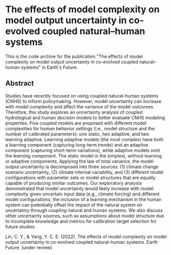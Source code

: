 # The effects of model complexity on model output uncertainty in co-evolved coupled natural–human systems

This is the code archive for the publication "The effects of model complexity on model output uncertainty in co-evolved coupled natural–human systems" in Earth's Future.

## Abstract
Studies have recently focused on using coupled natural–human systems (CNHS) to inform policymaking. However, model uncertainty can increase with model complexity and affect the variance of the model outcomes. Therefore, this study explores an uncertainty analysis of coupled hydrological and human decision models to better evaluate CNHS modeling properties. Five coupled models are proposed with different model complexities for human behavior settings (i.e., model structure and the number of calibrated parameters): one static, two adaptive, and two learning adaptive. Learning adaptive models (the most complex) have both a learning component (capturing long-term trends) and an adaptive component (capturing short-term variations), while adaptive models omit the learning component. The static model is the simplest, without learning or adaptive components. Applying the law of total variance, the model output uncertainty is decomposed into three sources: (1) climate change scenario uncertainty, (2) climate internal variability, and (3) different model configurations with parameter sets or model structures that are equally capable of producing similar outcomes. Our exploratory analysis demonstrated that model uncertainty would likely increase with model complexity given uncertain input data (e.g., climate forcing) and different model configurations; the inclusion of a learning mechanism in the human system can potentially offset the impact of the natural system on uncertainty through coupling natural and human systems. We also discuss other uncertainty sources, such as assumptions about model structure due to incomplete knowledge and metrics for calibration target selection for future studies.

Lin, C. Y., & Yang, Y. C. E. (2022). The effects of model complexity on model output uncertainty in co-evolved coupled natural–human systems. Earth Future. (under review)
